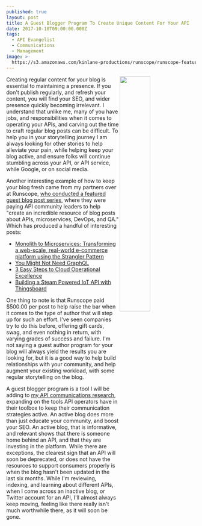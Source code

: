 ```yaml
---
published: true
layout: post
title: A Guest Blogger Program To Create Unique Content For Your API
date: 2017-10-10T09:00:00.000Z
tags:
  - API Evangelist
  - Communications
  - Management
image: >-
  https://s3.amazonaws.com/kinlane-productions/runscope/runscope-featured-guest-series.png
---
```

<p><img src="https://s3.amazonaws.com/kinlane-productions/runscope/runscope-featured-guest-series.png" align="right" width="40%" style="padding: 15p;" /></p>Creating regular content for your blog is essential to maintaining a presence. If you don't publish regularly, and refresh your content, you will find your SEO, and wider presence quickly becoming irrelevant. I understand that unlike me, many of you have jobs, and responsibilities when it comes to operating your APIs, and carving out the time to craft regular blog posts can be difficult. To help you in your storytelling journey I am always looking for other stories to help alleviate your pain, while helping keep your blog active, and ensure folks will continue stumbling across your API, or API service, while Google, or on social media.

Another interesting example of how to keep your blog fresh came from my partners over at Runscope, [who conducted a featured guest blog post series](https://blog.runscope.com/writing-for-runscope), where they were paying API community leaders to help "create an incredible resource of blog posts about APIs, microservices, DevOps, and QA." Which has produced a handful of interesting posts:

- [Monolith to Microservices: Transforming a web-scale, real-world e-commerce platform using the Strangler Pattern](https://blog.runscope.com/?offset=1493310540201)
- [You Might Not Need GraphQL](https://blog.runscope.com/posts/you-might-not-need-graphql)
- [3 Easy Steps to Cloud Operational Excellence](https://blog.runscope.com/posts/3-easy-steps-to-cloud-operational-excellence-devops-pagerduty-statuspage)
- [Building a Steam Powered IoT API with Thingsboard](https://blog.runscope.com/posts/building-steam-powered-iot-api-thingsboard-raspberry-pi)

One thing to note is that Runscope paid $500.00 per post to help raise the bar when it comes to the type of author that will step up for such an effort. I've seen companies try to do this before, offering gift cards, swag, and even nothing in return, with varying grades of success and failure. I'm not saying a guest author program for your blog will always yield the results you are looking for, but it is a good way to help build relationships with your community, and help augment your existing workload, with some regular storytelling on the blog.

A guest blogger program is a tool I will be adding to [my API communications research](http://communications.apievangelist.com/), expanding on the tools API operators have in their toolbox to keep their communication strategies active. An active blog does more than just educate your community, and boost your SEO. An active blog, that is informative, and relevant shows that there is someone home behind an API, and that they are investing in the platform. While there are exceptions, the clearest sign that an API will soon be deprecated, or does not have the resources to support consumers properly is when the blog hasn't been updated in the last six months. While I'm reviewing, indexing, and learning about different APIs, when I come across an inactive blog, or Twitter account for an API, I'll almost always keep moving, feeling like there really isn't much worthwhile there, as it will soon be gone.
